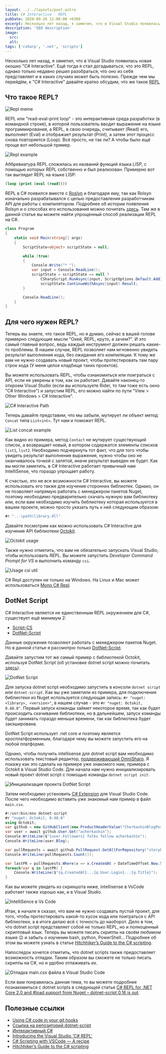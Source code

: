 ```yaml
---
layout: ../../layouts/post.astro
title: C# Interactive - REPL
pubDate: 2020-09-26 12:00:00 +0300
excerpt: Несколько лет назад, я заметил, что в Visual Studio появилась новая окошко "C# Interactive". Eщё тогда я стал догадываться, что это REPL, однако только недавно решил разобраться, что оно из себя представляет и в каких случаях может быть полезно. Прежде чем мы перейдём, к "С# Interactive" давайте кратко обсудим, что же такое REPL.
description: 'SEO description'
image:
  src:
  alt:
tags: ['csharp', '.net', 'scripts']
---
```


Несколько лет назад, я заметил, что в Visual Studio появилась новая окошко "C# Interactive". Eщё тогда я стал догадываться, что это REPL, однако только недавно решил разобраться, что оно из себя представляет и в каких случаях может быть полезно. Прежде чем мы перейдём, к "С# Interactive" давайте кратко обсудим, что же такое [REPL](https://en.wikipedia.org/wiki/Read%E2%80%93eval%E2%80%93print_loop)

## Что такое REPL?

<div class="centering">

![Repl meme](/public/csharp-repl/repl-meme.png)

</div>

REPL или "read-eval-print loop" - это интерактивная среда разработки (в командной строке), в которой пользователь вводит выражение на языке программирования, а REPL, в свою очередь, считывает (Read) его, выполняет (Eval) и отображает результат (Print), а затем этот процесс снова повторяется (Loop). Всё просто, не так ли? А чтобы было ещё проще вот небольшой пример.

<div class="centering">

![Repl example](/public/csharp-repl/repl-example.gif)

</div>

Аббревиатура REPL сложилась из названий функций языка LISP, с помощью которых REPL собственно и был реализован. Примерно вот так выглядит REPL на языке LISP:

```clojure
(loop (print (eval (read))))
```

REPL в C# появился вместе с [Roslyn](<https://en.wikipedia.org/wiki/Roslyn_(compiler)>) и благодаря ему, так как Rolsyn изначально разрабатывался с целью предоставления разработчикам API для работы с компилятором. Подробнее об истории появления Rolsyn и о способах его использования можно почитать [здесь](https://docs.microsoft.com/en-us/archive/blogs/cdndevs/adding-c-scripting-to-your-development-arsenal-part-1). Там же в данной статье вы можете найти упрощенный способ реализации REPL на C#.

```cs
class Program
{
    static void Main(string[] args)
    {
        ScriptState<object> scriptState = null;

        while (true)
        {
            Console.Write("* ");
            var input = Console.ReadLine();
            scriptState = scriptState == null ?
                CSharpScript.RunAsync(input, ScriptOptions.Default.AddImports("System")).Result :
                scriptState.ContinueWithAsync(input).Result;
        }

        Console.ReadLine();
    }
}
```

## Для чего нужен REPL?

Теперь вы знаете, что такое REPL, но я думаю, сейчас в вашей голове примерно следующие мысли "Окей, REPL, круто, а зачем?". И это самый главный вопрос, ведь каждый инструмент должен решать какие-то проблемы. В нашем случае, REPL позволяет нам мгновенно увидеть результат выполнения кода, без ожидания его компиляции. К тому же вам не нужно создавать новый проект, чтобы протестировать там пару строк кода (У меня целое кладбище таких проектов).

Вы можете использовать REPL, чтобы ознакомиться или поиграться с API, если не уверены в том, как он работает. Давайте наконец-то откроем Visual Studio (если вы используете Rider, то там тоже есть окно "C# Interactive") и запустим REPL, его можно найти по пути "View > Other Windows > C# Interactive".

<div class="centering">

![C# Interactive Path](/public/csharp-repl/csharp-interactive-path.png)

</div>

Теперь давайте представим, что мы забыли, мутирует ли объект метод `Concat` типа `List<int>`. Тут нам и поможет REPL.

<div class="centering">

![List concat example](/public/csharp-repl/list-concat-example.gif)

</div>

Как видно из примера, метод `Contact` не мутирует существующий список, а возвращает новый, в котором содержатся элементы списков `list1`, `list2`. Необходимо подчеркнуть тот факт, что для того чтобы увидеть результат выполнения выражения, нужно чтобы оно не оканчивалось точкой с запятой, иначе результат выведен не будет. Как вы могли заметить, в C# Interactive работает привычный нам IntelliSense, что гораздо упрощает работу.

К счастью, это не все возможности C# Interactive, вы можете использовать его также для изучения сторонних библиотек. Однако, он не позволяет напрямую работать с менеджером пакетов Nuget, поэтому необходимо предварительно скачать нужную вам библиотеку или, если вам необходимо изучить библиотеку которая используется в вашем проекте, можно просто указать путь к ней следующим образом:

```cs
#r "...\path\library.dll"
```

Давайте посмотрим как можно использовать C# Interactive для изучения API библиотеки [Octokit](https://octokitnet.readthedocs.io/en/latest/).

<div class="centering">

![Octokit usage](/public/csharp-repl/Octokit-usage.png)

</div>

Также нужно отметить, что вам не обязательно запускать Visual Studio, чтобы использовать REPL. Вы можете запустить _Developer Command Prompt for VS_ и выполнить команду `csi`.

<div class="centering">

![Usage csi util](/public/csharp-repl/csi-util.png)

</div>

C# Repl доступен не только на Windows. На Linux и Mac может использоваться [Mono C# Repl](https://www.mono-project.com/docs/tools+libraries/tools/repl/).

## DotNet Script

C# Interactive является не единственным REPL окружением для C#, существует ещё минимум 2:

- [Script-CS](http://scriptcs.net/)
- [DotNet-Script](https://github.com/filipw/dotnet-script)

Данные окружения позволяют работать с менеджером пакетов Nuget. Но в данной статье я рассмотрю только [DotNet-Script](https://github.com/filipw/dotnet-script).

Давайте запустим тот же самый пример с библиотекой Octokit, используя DotNet Script (об установке dotnet script можно почитать [здесь](https://github.com/filipw/dotnet-script)).

<div class="centering">

![DotNet Script](/public/csharp-repl/dotnet-script-ubuntu.png)

</div>

Для запуска dotnet script необходимо запустить в консоли `dotnet script` или `dotnet-script`. Как вы уже заметили из примера, для подключения библиотеки из Nuget используется следующая запись: `#r "nuget: <library>, <version>"`, в нашем случае - это `#r "nuget: Octokit, 0.48.0"`. Первый запуск команды займет некоторое время, так как будет происходить скачивание библиотеки, но в дальнейшем, запуск команды будет занимать гораздо меньше времени, так как библиотека будет закэширована.

DotNet Script использует .net core и поэтому является кросплатформенным, благодаря чему вы можете запустить его на любой платформе.

Однако, чтобы получить intellisense для dotnet script вам необходимо использовать текстовый редактор, [поддерживающий OmniSharp](http://www.omnisharp.net/). Я покажу как это сделать на примере уже знакомого нам, примера с Octokit в Visual Studio Code. Для начала нам нужно инициализировать новый проект dotnet script с помощью команды `dotnet script init`.

<div class="centering">

![Инициализация проекта DotNet Script](/public/csharp-repl/dotnet-script-init.png)

</div>

Затем необходимо установить [C# Extension](https://marketplace.visualstudio.com/items?itemName=ms-dotnettools.csharp) для Visual Studio Code. После чего необходимо вставить уже знакомый нам пример в файл `main.csx`.

```csharp
#!/usr/bin/env dotnet-script
#r "nuget: Octokit, 0.48.0"
using Octokit;
var github = new GitHubClient(new ProductHeaderValue("CherkashinBlogPost"));
var user = await github.User.Get("acherkashin");
Console.WriteLine($"{user.Followers} folks follow acherkashin");
Console.WriteLine(user.Blog);

var pullRequests = await github.PullRequest.GetAllForRepository("storybookjs", "storybook");
Console.WriteLine(pullRequests.Count());

var lastPR = pullRequests.Where(x => x.CreatedAt > DateTimeOffset.Now.Subtract(TimeSpan.FromDays(2)));
foreach(var q in lastPR) {
    Console.WriteLine($"{q.CreatedAt}...{q.User.Login}...{q.Title}");
}
```

Как вы можете увидеть из скриншота ниже, intellisense в VsCode работает также хорошо как, и в Visual Studio.

<div class="centering">

![IntelliSence в Vs Code](/public/csharp-repl/vscode-intellisense.png)

</div>

Итак, в начале я сказал, что вам не нужно создавать пустой проект, для того, чтобы протестировать какой-то кусок кода или поиграться с API библиотеки, а в итоге делаю всё с точность до наоборот. Дело в том, что dotnet script представляет собой не только REPL, но и полноценный скриптовый язык. Теперь вы можете писать скрипты на своём любимом языке 😉 и забыть о изучении bash, python, PowerShell... Подробнее об этом вы можете узнать в статье [Hitchhiker’s Guide to the C# scripting](https://itnext.io/hitchhikers-guide-to-the-c-scripting-13e45f753af9).

Напоследок хочется отметить, что dotnet scripts также предоставляет возможность отладки. Таким образом вы сможете не только писать скрипты на C#, но и удобно отлаживать их.

<div class="centering">

![Отладка main.csx файла в Visual Studio Code](/public/csharp-repl/debugging.png)

</div>

Если вам понравилась данная тема, то вы можете подробнее познакомиться с dotnet scripts в следующей статье [C# REPL for .NET Core 2.0 and #load support from Nuget – dotnet-script 0.16 is out](https://www.strathweb.com/2017/12/c-repl-for-net-core-2-0-and-load-support-from-nuget-0-16-dotnet-script-is-out/).

## Полезные ссылки

- [Using C# code in your git hooks](https://medium.com/@kaylumah/using-c-code-in-your-git-hooks-66e507c01a0f)
- [Ссылка на репозиторий dotnet-script](https://github.com/filipw/dotnet-script)
- [Интерактивный C#](https://habr.com/ru/post/273037/)
- [Introducing the Visual Studio 'C# REPL'](https://channel9.msdn.com/Events/Visual-Studio/Connect-event-2015/103?WT.mc_id=-blog-scottha)
- [C# Scripting with VSCode — A recipe](https://medium.com/@iliasshaikh/c-scripting-with-vscode-a-recipe-c672dd44d6)
- [Hitchhiker’s Guide to the C# scripting](https://itnext.io/hitchhikers-guide-to-the-c-scripting-13e45f753af9)
